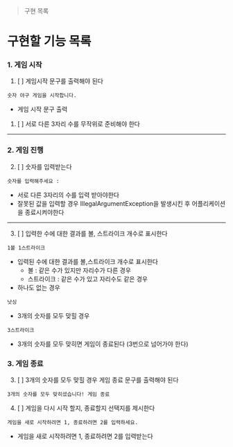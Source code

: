 > 구현 목록

# 구현할 기능 목록
### 1. 게임 시작
1. [ ] 게임시작 문구를 출력해야 된다
``` 
숫자 야구 게임을 시작합니다.
```
* 게임 시작 문구 출력 
1. [ ] 서로 다른 3자리 수를 무작위로 준비해야 한다 
------------

### 2. 게임 진행 
2. [ ] 숫자를 입력받는다 
```
숫자를 입력해주세요 : 
```
* 서로 다른 3자리의 수를 입력 받아야한다
* 잘못된 값을 입력할 경우 IllegalArgumentException을 발생시킨 후 어플리케이션을 종료시켜야한다
------------
3. [ ] 입력한 수에 대한 결과를 볼, 스트라이크 개수로 표시한다
```
1볼 1스트라이크
```
* 입력된 수에 대한 결과를 볼,스트라이크 개수로 표시한다
   * 볼 : 같은 수가 있지만 자리수가 다른 경우
   * 스트라이크 : 같은 수가 있고 자리수도 같은 경우
* 하나도 없는 경우
```
낫싱 
```
* 3개의 숫자를 모두 맞힐 경우
```
3스트라이크
```
* 3개의 숫자를 모두 맞히면 게임이 종료된다 (3번으로 넘어가야 한다)

### 3. 게임 종료
3. [ ] 3개의 숫자를 모두 맞힐 경우 게임 종료 문구를 출력해야 된다
```
3개의 숫자를 모두 맞히셨습니다! 게임 종료
```
4. [ ] 게임을 다시 시작 할지, 종료할지 선택지를 제시한다
```
게임을 새로 시작하려면 1, 종료하려면 2를 입력하세요.
```
* 게임을 새로 시작하려면 1, 종료하려면 2를 입력받는다


